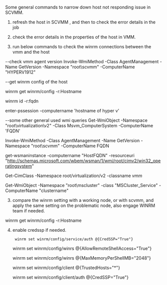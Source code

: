 Some general commands to narrow down host not responding issue in SCVMM.

1. refresh the host in SCVMM , and then to check the error details in the job

   
2. check the error details in the properties of the host in VMM.

   
3. run below commands to check the winrm connections between the vmm and the host

--check vmm agent version
Invoke-WmiMethod -Class AgentManagement -Name GetVersion -Namespace "root\scvmm" -ComputerName "HYPERV1912" 

--get winrm config of the host

winrm get winrm/config -r:Hostname

winrm id -r:fqdn

enter-pssession -computername 'hostname of hyper v' 


--some other general used wmi queries 
Get-WmiObject -Namespace "root\virtualization\v2" -Class Msvm_ComputerSystem -ComputerName 'FQDN'

Invoke-WmiMethod -Class AgentManagement -Name GetVersion -Namespace "root\scvmm" -ComputerName FQDN


get-wsmaninstance -computername "HostFQDN" -resourceuri "http://schemas.microsoft.com/wbem/wsman/1/wmi/root/cimv2/win32_operatingsystem"


Get-CimClass -Namespace root/virtualization/v2 -classname *vmm*

Get-WmiObject -Namespace "root\mscluster" -class "MSCluster_Service" -ComputerName "clustername"

3. compare the winrm setting with a working node, or with scvmm, and apply the same setting on the problematic node, also engage WINRM team if needed.

winrm get winrm/config -r:Hostname


4. enable credssp if needed.


        winrm set winrm/config/service/auth @{CredSSP="True"}

     winrm set winrm/config/winrs @{AllowRemoteShellAccess="True"}

     winrm set winrm/config/winrs @{MaxMemoryPerShellMB="2048"}

     winrm set winrm/config/client @{TrustedHosts="*"}

     winrm set winrm/config/client/auth @{CredSSP="True"}
   














